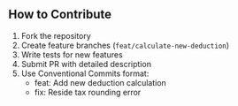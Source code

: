 ## How to Contribute
1. Fork the repository
2. Create feature branches (`feat/calculate-new-deduction`)
3. Write tests for new features
4. Submit PR with detailed description
5. Use Conventional Commits format:
   - feat: Add new deduction calculation
   - fix: Reside tax rounding error

